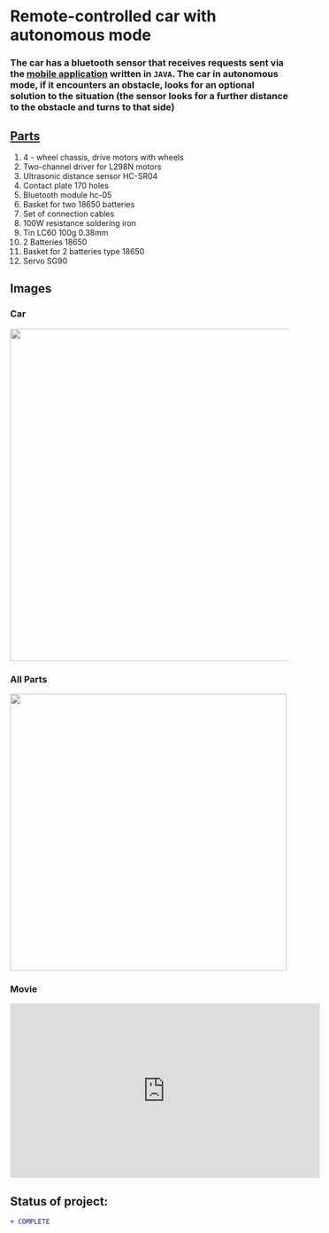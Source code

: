 # Remote-controlled car with autonomous mode
### The car has a bluetooth sensor that receives requests sent via the [mobile application](https://github.com/miszu98/Mobile-App-arduino-car-remote-control) written in ```JAVA```. The car in autonomous mode, if it encounters an obstacle, looks for an optional solution to the situation (the sensor looks for a further distance to the obstacle and turns to that side)

## [Parts](#all-parts)
1. 4 - wheel chassis, drive motors with wheels
2. Two-channel driver for L298N motors
3. Ultrasonic distance sensor HC-SR04
4. Contact plate 170 holes
5. Bluetooth module hc-05
6. Basket for two 18650 batteries
7. Set of connection cables
8. 100W resistance soldering iron
9. Tin LC60 100g 0.38mm
10. 2 Batteries 18650
11. Basket for 2 batteries type 18650
12. Servo SG90

## Images 

### Car
<p align="left"> 
  <img src="https://i.imgur.com/DjsRtEZ.png"  width="600px">
</p>

### All Parts
<p align="left"> 
  <img src="https://i.imgur.com/lB5pvj4.png"  width="500px">
</p>

### Movie 
<iframe width="560" height="315" src="https://www.youtube.com/embed/xfmC_sUt6lk" frameborder="0" allow="accelerometer; autoplay; clipboard-write; encrypted-media; gyroscope; picture-in-picture" allowfullscreen></iframe>

## Status of project: 
```diff 
+ COMPLETE
```
